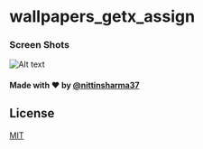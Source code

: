 # wallpapers_getx_assign



<h3> Screen Shots </h3>

![Alt text](https://drive.google.com/file/d/1OgKQCzhlc9Bcr3-bnbOBuEBV3IQULggv/view?usp=share_link "Screen 1")


#### Made with ❤ by [@nittinsharma37](https://github.com/nittinsharma37)
## License
[MIT](https://choosealicense.com/licenses/mit/)